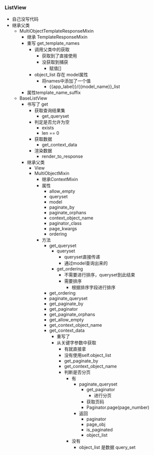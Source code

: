 ### ListView

- 自己没写代码
- 继承父类
  - MultiObjectTemplateResponseMixin
    - 继承 TemplateResponseMixin
    - 重写 get_template_names
      - 调用父类中的获取
        - 获取到了直接使用
        - 没获取到捕获
          - 赋值[]
      - object_list 存在 model属性
        - 将names中添加了一个值
          - {{app_label}}/{{model_name}}_list
    - 属性template_name_suffix
  - BaseListView
    - 书写了 get
      - 获取查询结果集
        - get_queryset
      - 判定是否允许为空
        - exists
        - len == 0
      - 获取数据
        - get_context_data
      - 渲染数据
        - render_to_response
    - 继承父类
      - View
      - MultiObjectMixin
        - 继承ContextMixin
        - 属性
          - allow_empty
          - queryset
          - model
          - paginate_by
          - paginate_orphans
          - context_object_name
          - paginator_class
          - page_kwargs
          - ordering
        - 方法
          - get_queryset
            - queryset
              - queryset直接传递
              - 通过model查询出来的
            - get_ordering
              - 不需要进行排序，queryset到此结束
              - 需要排序
                - 根据排序字段进行排序
          - get_ordering
          - paginate_queryset
          - get_paginate_by
          - get_paginator
          - get_paginate_orphans
          - get_allow_empty
          - get_context_object_name
          - get_context_data
            - 重写了
            - 从关键字参数中获取
              - 有就直接拿
              - 没有使用self.object_list
              - get_paginate_by
              - get_context_object_name
              - 判断是否分页
                - 有
                  - paginate_queryset
                    - get_paginator
                      - 进行分页
                    - 获取页码
                    - Paginator.page(page_number)
                  - 返回
                    - paginator
                    - page_obj
                    - is_paginated
                    - object_list
                - 没有
                  - object_list 是数据 query_set

